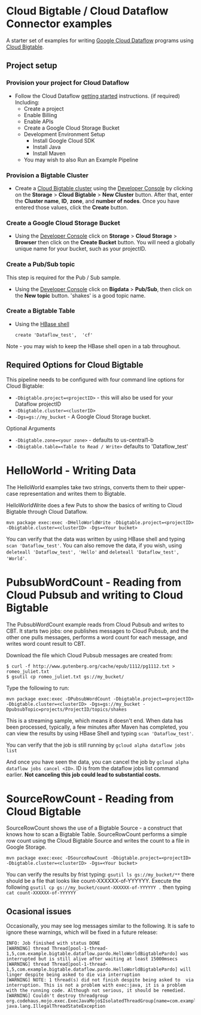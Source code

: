 # Cloud Bigtable / Cloud Dataflow Connector examples

A starter set of examples for writing [Google Cloud Dataflow](https://cloud.google.com/dataflow/) programs using [Cloud Bigtable](https://cloud.google.com/bigtable/).

## Project setup

### Provision your project for Cloud Dataflow

* Follow the Cloud Dataflow [getting started](https://cloud.google.com/dataflow/getting-started) instructions. (if required) Including:
  * Create a project
  * Enable Billing
  * Enable APIs
  * Create a Google Cloud Storage Bucket
  * Development Environment Setup
      * Install Google Cloud SDK
      * Install Java
      * Install Maven
  * You may wish to also Run an Example Pipeline

### Provision a Bigtable Cluster

* Create a [Cloud Bigtable cluster](https://cloud.google.com/bigtable/docs/creating-cluster) using the [Developer Console](https://cloud.google.com/console) by clicking on the **Storage** > **Cloud Bigtable** > **New Cluster** button.  After that, enter the **Cluster name**, **ID**, **zone**, and **number of nodes**. Once you have entered those values, click the **Create** button.

### Create a Google Cloud Storage Bucket

* Using the [Developer Console](https://cloud.google.com/console) click on **Storage** > **Cloud Storage** > **Browser** then click on the **Create Bucket** button.  You will need a globally unique name for your bucket, such as your projectID.

### Create a Pub/Sub topic

This step is required for the Pub / Sub sample.

* Using the [Developer Console](https://cloud.google.com/console) click on **Bigdata** > **Pub/Sub**, then click on the **New topic** button.  'shakes' is a good topic name.

### Create a Bigtable Table

* Using the [HBase shell](https://cloud.google.com/bigtable/docs/hbase-shell-quickstart) 
 
    `create 'Dataflow_test',  'cf'`

Note - you may wish to keep the HBase shell open in a tab throughout.

## Required Options for Cloud Bigtable

This pipeline needs to be configured with four command line options for Cloud Bigtable:

 * `-Dbigtable.project=<projectID>` - this will also be used for your Dataflow projectID
 * `-Dbigtable.cluster=<clusterID>`
 * `-Dgs=gs://my_bucket` - A Google Cloud Storage bucket.

Optional Arguments

 * `-Dbigtable.zone=<your zone>` - defaults to us-central1-b
 * `-Dbigtable.table=<Table to Read / Write>` defaults to 'Dataflow_test'
    
# HelloWorld - Writing Data

The HelloWorld examples take two strings, converts them to their upper-case representation and writes them to Bigtable.

HelloWorldWrite does a few Puts to show the basics of writing to Cloud Bigtable through Cloud Dataflow.

    mvn package exec:exec -DHelloWorldWrite -Dbigtable.project=<projectID> -Dbigtable.cluster=<clusterID> -Dgs=<Your bucket>

You can verify that the data was written by using HBase shell and typing `scan 'Dataflow_test'`. You can also remove the data, if you wish, using `deleteall 'Dataflow_test', 'Hello'` and `deleteall 'Dataflow_test', 'World'`.

# PubsubWordCount - Reading from Cloud Pubsub and writing to Cloud Bigtable

The PubsubWordCount example reads from Cloud Pubsub and writes to CBT. It starts two jobs: one publishes messages to Cloud Pubsub, and the other one pulls messages, performs a word count for each message, and writes word count result to CBT. 

Download the file which Cloud Pubsub messages are created from:

    $ curl -f http://www.gutenberg.org/cache/epub/1112/pg1112.txt > romeo_juliet.txt
    $ gsutil cp romeo_juliet.txt gs://my_bucket/

Type the following to run:

    mvn package exec:exec -DPubsubWordCount -Dbigtable.project=<projectID> -Dbigtable.cluster=<clusterID> -Dgs=gs://my_bucket -DpubsubTopic=projects/ProjectID/topics/shakes

This is a streaming sample, which means it doesn't end.  When data has been processed, typically, a few minutes after Maven has completed, you can view the results by using HBase Shell and typing `scan 'Dataflow_test'`.

You can verify that the job is still running by `gcloud alpha dataflow jobs list`

And once you have seen the data, you can cancel the job by `gcloud alpha dataflow jobs cancel <ID>`. ID is from the dataflow jobs list command earlier.  **Not canceling this job could lead to  substantial costs.**

# SourceRowCount - Reading from Cloud Bigtable

SourceRowCount shows the use of a Bigtable Source - a construct that knows how to scan a Bigtable Table.  SourceRowCount performs a simple row count using the Cloud Bigtable Source and writes the count to a file in Google Storage.

    mvn package exec:exec -DSourceRowCount -Dbigtable.project=<projectID> -Dbigtable.cluster=<clusterID> -Dgs=<Your bucket>

You can verify the results by frist typing: `gsutil ls gs://my_bucket/**` there should be a file that looks like count-XXXXXX-of-YYYYYY.  Execute the following `gsutil cp gs://my_bucket/count-XXXXXX-of-YYYYYY .` then typing `cat count-XXXXXX-of-YYYYYY`

    
## Ocasional issues

Occasionally, you may see log messages similar to the following. It is safe to ignore these warnings, which will be fixed in a future release:

    INFO: Job finished with status DONE
    [WARNING] thread Thread[pool-1-thread-1,5,com.example.bigtable.dataflow.pardo.HelloWorldBigtablePardo] was interrupted but is still alive after waiting at least 15000msecs
    [WARNING] thread Thread[pool-1-thread-1,5,com.example.bigtable.dataflow.pardo.HelloWorldBigtablePardo] will linger despite being asked to die via interruption
    [WARNING] NOTE: 1 thread(s) did not finish despite being asked to  via interruption. This is not a problem with exec:java, it is a problem with the running code. Although not serious, it should be remedied.
    [WARNING] Couldn't destroy threadgroup org.codehaus.mojo.exec.ExecJavaMojo$IsolatedThreadGroup[name=com.example.bigtable.dataflow.pardo.HelloWorldBigtablePardo,maxpri=10]
    java.lang.IllegalThreadStateException
